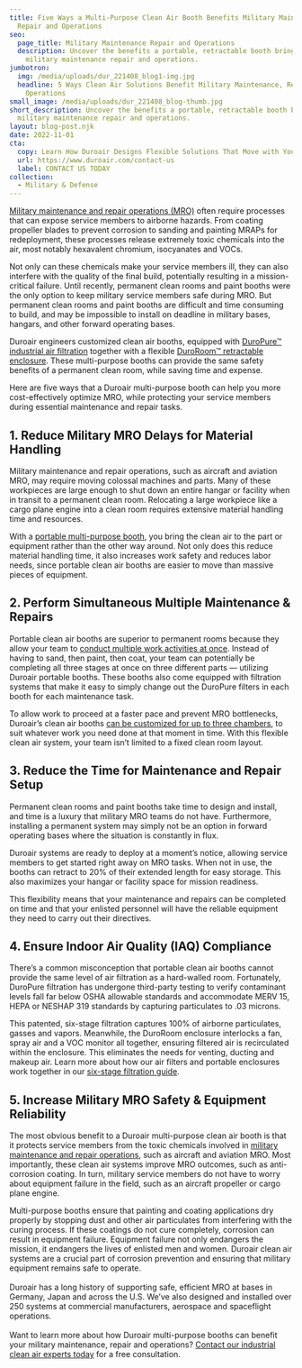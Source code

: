 ```yaml
---
title: Five Ways a Multi-Purpose Clean Air Booth Benefits Military Maintenance
  Repair and Operations
seo:
  page_title: Military Maintenance Repair and Operations
  description: Uncover the benefits a portable, retractable booth brings to
    military maintenance repair and operations.
jumbotron:
  img: /media/uploads/dur_221408_blog1-img.jpg
  headline: 5 Ways Clean Air Solutions Benefit Military Maintenance, Repair and
    Operations
small_image: /media/uploads/dur_221408_blog-thumb.jpg
short_description: Uncover the benefits a portable, retractable booth brings to
  military maintenance repair and operations.
layout: blog-post.njk
date: 2022-11-01
cta:
  copy: Learn How Duroair Designs Flexible Solutions That Move with Your Workflow
  url: https://www.duroair.com/contact-us
  label: CONTACT US TODAY
collection:
  - Military & Defense
---
```

[Military maintenance and repair operations (MRO)](https://www.duroair.com/industries/defense/) often require processes that can expose service members to airborne hazards. From coating propeller blades to prevent corrosion to sanding and painting MRAPs for redeployment, these processes release extremely toxic chemicals into the air, most notably hexavalent chromium, isocyanates and VOCs.

Not only can these chemicals make your service members ill, they can also interfere with the quality of the final build, potentially resulting in a mission-critical failure. Until recently, permanent clean rooms and paint booths were the only option to keep military service members safe during MRO. But permanent clean rooms and paint booths are difficult and time consuming to build, and may be impossible to install on deadline in military bases, hangars, and other forward operating bases.

Duroair engineers customized clean air booths, equipped with [DuroPure™ industrial air filtration](https://www.duroair.com/products/duropure/) together with a flexible [DuroRoom™ retractable enclosure](https://www.duroair.com/products/duroroom/). These multi-purpose booths can provide the same safety benefits of a permanent clean room, while saving time and expense.

Here are five ways that a Duroair multi-purpose booth can help you more cost-effectively optimize MRO, while protecting your service members during essential maintenance and repair tasks.

## 1. Reduce Military MRO Delays for Material Handling

Military maintenance and repair operations, such as aircraft and aviation MRO, may require moving colossal machines and parts. Many of these workpieces are large enough to shut down an entire hangar or facility when in transit to a permanent clean room. Relocating a large workpiece like a cargo plane engine into a clean room requires extensive material handling time and resources.

With a [portable multi-purpose booth](https://www.duroair.com/blog/multi-chamber-clean-air-booth-offers-space-efficiency-with-maximum-flexibility), you bring the clean air to the part or equipment rather than the other way around. Not only does this reduce material handling time, it also increases work safety and reduces labor needs, since portable clean air booths are easier to move than massive pieces of equipment.

## 2. Perform Simultaneous Multiple Maintenance & Repairs

Portable clean air booths are superior to permanent rooms because they allow your team to [conduct multiple work activities at once](https://www.duroair.com/resources/case-studies/military-base-eliminates-outsourcing-of-surface-prep-work-painting/). Instead of having to sand, then paint, then coat, your team can potentially be completing all three stages at once on three different parts — utilizing Duroair portable booths. These booths also come equipped with filtration systems that make it easy to simply change out the DuroPure filters in each booth for each maintenance task.

To allow work to proceed at a faster pace and prevent MRO bottlenecks, Duroair’s clean air booths [can be customized for up to three chambers](https://www.duroair.com/blog/multi-chamber-clean-air-booth-offers-space-efficiency-with-maximum-flexibility), to suit whatever work you need done at that moment in time. With this flexible clean air system, your team isn’t limited to a fixed clean room layout.

## 3. Reduce the Time for Maintenance and Repair Setup

Permanent clean rooms and paint booths take time to design and install, and time is a luxury that military MRO teams do not have. Furthermore, installing a permanent system may simply not be an option in forward operating bases where the situation is constantly in flux.

Duroair systems are ready to deploy at a moment’s notice, allowing service members to get started right away on MRO tasks. When not in use, the booths can retract to 20% of their extended length for easy storage. This also maximizes your hangar or facility space for mission readiness.

This flexibility means that your maintenance and repairs can be completed on time and that your enlisted personnel will have the reliable equipment they need to carry out their directives.

## 4. Ensure Indoor Air Quality (IAQ) Compliance

There’s a common misconception that portable clean air booths cannot provide the same level of air filtration as a hard-walled room. Fortunately, DuroPure filtration has undergone third-party testing to verify contaminant levels fall far below OSHA allowable standards and accommodate MERV 15, HEPA or NESHAP 319 standards by capturing particulates to .03 microns.

This patented, six-stage filtration captures 100% of airborne particulates, gasses and vapors. Meanwhile, the DuroRoom enclosure interlocks a fan, spray air and a VOC monitor all together, ensuring filtered air is recirculated within the enclosure. This eliminates the needs for venting, ducting and makeup air. Learn more about how our air filters and portable enclosures work together in our [six-stage filtration guide](https://www.duroair.com/blog/how-duropures-6-stage-industrial-air-filtration-system-works-in-a-portable-enclosure).

## 5. Increase Military MRO Safety & Equipment Reliability

The most obvious benefit to a Duroair multi-purpose clean air booth is that it protects service members from the toxic chemicals involved in [military maintenance and repair operations](https://www.duroair.com/industries/defense/), such as aircraft and aviation MRO. Most importantly, these clean air systems improve MRO outcomes, such as anti-corrosion coating. In turn, military service members do not have to worry about equipment failure in the field, such as an aircraft propeller or cargo plane engine.

Multi-purpose booths ensure that painting and coating applications dry properly by stopping dust and other air particulates from interfering with the curing process. If these coatings do not cure completely, corrosion can result in equipment failure. Equipment failure not only endangers the mission, it endangers the lives of enlisted men and women. Duroair clean air systems are a crucial part of corrosion prevention and ensuring that military equipment remains safe to operate.\
\
Duroair has a long history of supporting safe, efficient MRO at bases in Germany, Japan and across the U.S. We’ve also designed and installed over 250 systems at commercial manufacturers, aerospace and spaceflight operations.\
\
Want to learn more about how Duroair multi-purpose booths can benefit your military maintenance, repair and operations? [Contact our industrial clean air experts today](https://www.duroair.com/request-for-quote/) for a free consultation.